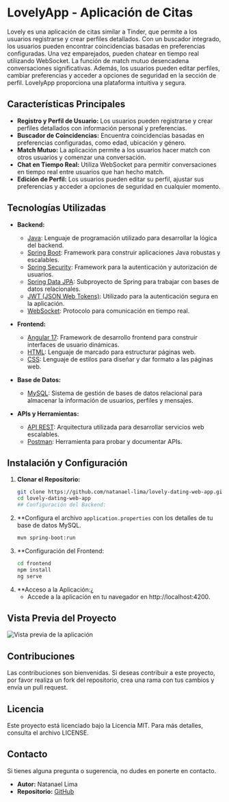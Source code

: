 # LovelyApp - Aplicación de Citas

Lovely es una aplicación de citas similar a Tinder, que permite a los usuarios registrarse y crear perfiles detallados. Con un buscador integrado, los usuarios pueden encontrar coincidencias basadas en preferencias configuradas. Una vez emparejados, pueden chatear en tiempo real utilizando WebSocket. La función de match mutuo desencadena conversaciones significativas. Además, los usuarios pueden editar perfiles, cambiar preferencias y acceder a opciones de seguridad en la sección de perfil. LovelyApp proporciona una plataforma intuitiva y segura.

## Características Principales

- **Registro y Perfil de Usuario:** Los usuarios pueden registrarse y crear perfiles detallados con información personal y preferencias.
- **Buscador de Coincidencias:** Encuentra coincidencias basadas en preferencias configuradas, como edad, ubicación y género.
- **Match Mutuo:** La aplicación permite a los usuarios hacer match con otros usuarios y comenzar una conversación.
- **Chat en Tiempo Real:** Utiliza WebSocket para permitir conversaciones en tiempo real entre usuarios que han hecho match.
- **Edición de Perfil:** Los usuarios pueden editar su perfil, ajustar sus preferencias y acceder a opciones de seguridad en cualquier momento.

## Tecnologías Utilizadas

- **Backend:**
  - [Java](https://www.java.com/): Lenguaje de programación utilizado para desarrollar la lógica del backend.
  - [Spring Boot](https://spring.io/projects/spring-boot): Framework para construir aplicaciones Java robustas y escalables.
  - [Spring Security](https://spring.io/projects/spring-security): Framework para la autenticación y autorización de usuarios.
  - [Spring Data JPA](https://spring.io/projects/spring-data-jpa): Subproyecto de Spring para trabajar con bases de datos relacionales.
  - [JWT (JSON Web Tokens)](https://jwt.io/): Utilizado para la autenticación segura en la aplicación.
  - [WebSocket](https://developer.mozilla.org/en-US/docs/Web/API/WebSockets_API): Protocolo para comunicación en tiempo real.

- **Frontend:**
  - [Angular 17](https://angular.io/): Framework de desarrollo frontend para construir interfaces de usuario dinámicas.
  - [HTML](https://developer.mozilla.org/en-US/docs/Web/HTML): Lenguaje de marcado para estructurar páginas web.
  - [CSS](https://developer.mozilla.org/en-US/docs/Web/CSS): Lenguaje de estilos para diseñar y dar formato a las páginas web.

- **Base de Datos:**
  - [MySQL](https://www.mysql.com/): Sistema de gestión de bases de datos relacional para almacenar la información de usuarios, perfiles y mensajes.

- **APIs y Herramientas:**
  - [API REST](https://restfulapi.net/): Arquitectura utilizada para desarrollar servicios web escalables.
  - [Postman](https://www.postman.com/): Herramienta para probar y documentar APIs.

## Instalación y Configuración

1. **Clonar el Repositorio:**
   ```bash
   git clone https://github.com/natanael-lima/lovely-dating-web-app.git
   cd lovely-dating-web-app
   ## Configuración del Backend:
2. **Configura el archivo `application.properties` con los detalles de tu base de datos MySQL.  
    ```bash
    mvn spring-boot:run

3. **Configuración del Frontend:
    ```bash
    cd frontend
    npm install
    ng serve
4. **Acceso a la Aplicación:¿
   - Accede a la aplicación en tu navegador en http://localhost:4200.

## Vista Previa del Proyecto

![Vista previa de la aplicación](https://i.postimg.cc/J4QznsVc/project-lovely-v2.png)

## Contribuciones

Las contribuciones son bienvenidas. Si deseas contribuir a este proyecto, por favor realiza un fork del repositorio, crea una rama con tus cambios y envía un pull request.

## Licencia

Este proyecto está licenciado bajo la Licencia MIT. Para más detalles, consulta el archivo LICENSE.

## Contacto

Si tienes alguna pregunta o sugerencia, no dudes en ponerte en contacto.

- **Autor:** Natanael Lima
- **Repositorio:** [GitHub](https://github.com/natanael-lima/lovely-dating-web-app)




